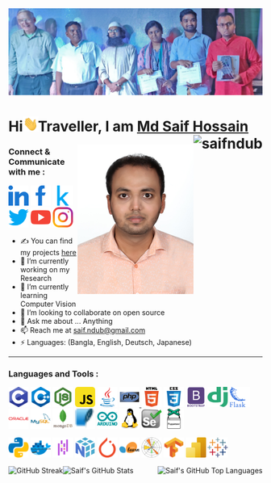 <img src="https://github.com/saifndub/saifndub/blob/master/linkedin_banner.png" />
<h1>Hi<img src="Hi.gif" width="30px" height="30px">Traveller, I am <a href="https://sites.google.com/view/saifndub">Md Saif Hossain</a> <img align="right" src="https://komarev.com/ghpvc/?username=saifndub&label=Profile%20Views&color=brightgreen&style=flat" alt="saifndub" /> </h1>
<img align="right" src="https://github.com/saifndub/saifndub/blob/master/my_image.jpeg" width="230" />
<h3 align="left">Connect & Communicate with me :</h3>

[<img src="https://github.com/saifndub/saifndub/blob/master/icons/linked-in-alt.svg" width="40px" alt="LinkedIn |" />][linkedin]
[<img src="https://github.com/saifndub/saifndub/blob/master/icons/facebook-alt.svg" width="40px" alt=" Facebook |" />][facebook]
[<img src="https://github.com/saifndub/saifndub/blob/master/icons/kaggle.svg" width="40px" alt=" Kaggle |" />][kaggle]
[<img src="https://github.com/saifndub/saifndub/blob/master/icons/twitter.svg" width="40px" alt=" Twitter |" />][twitter]
[<img src="https://github.com/saifndub/saifndub/blob/master/icons/youtube.svg" width="40px" alt=" YouTube |" />][youtube]
[<img src="https://github.com/saifndub/saifndub/blob/master/icons/instagram.svg" width="40px" alt=" Instagram |" />][instagram]

- ✍ You can find my projects [here][portfolio]
- 🔭 I’m currently working on my Research
- 🌱 I’m currently learning Computer Vision
- 👯 I’m looking to collaborate on open source
- 💬 Ask me about ... Anything
- 📫 Reach me at saif.ndub@gmail.com
- ⚡ Languages: (Bangla, English, Deutsch, Japanese)
<hr>
<h3 align="left">Languages and Tools :</h3>
<p>

[<img src="tools/01_c.svg" alt="cprogramming" width="40" height="40"/>][c]
[<img src="tools/02_cpp.svg" alt="cplusplus" width="40" height="40"/>][cpp]
[<img src="tools/02_nodejs.svg" alt="nodejs" width="40" height="40"/>][nodejs]
[<img src="tools/04_javascript.svg" alt="javascript" width="40" height="40"/>][js]
[<img src="tools/05_java.svg" alt="java" width="40" height="40"/>][java]
[<img src="tools/06_php.svg" alt="php" width="40" height="40"/> ][php]
[<img src="tools/07_html5.svg" alt="html5" width="40" height="40"/>][html5]
[<img src="tools/08_css3.svg" alt="css3" width="40" height="40"/>][css3]
[<img src="tools/09_bootstrap.svg" alt="bootstrap" width="40" height="40"/>][bootstrap]
[<img src="tools/10_django.svg" alt="django" width="40" height="40"/>][django]
[<img src="tools/11_flask.svg" alt="flask" width="40" height="40"/>][flask]
[<img src="tools/12_oracle.svg" alt="oracle" width="40" height="40"/>][oracle]
[<img src="tools/13_mysql.svg" alt="mysql" width="40" height="40"/>][mysql]
[<img src="tools/14_mongodb.svg" alt="mongodb" width="40" height="40"/>][mongodb]
[<img src="tools/15_sqlite.svg" alt="sqlite" width="40" height="40"/></a>][sqlite]
[<img src="tools/29_arduino.svg" alt="arduino" width="40" height="40"/>][arduino]
[<img src="tools/28_linux.svg" alt="linux" width="40" height="40"/>][linux]
[<img src="tools/25_selenium.svg" alt="selenium" width="40" height="40"/>][selenium]
[<img src="tools/26_puppeteer.svg" alt="puppeteer" width="40" height="40"/>][puppeteer]

[<img src="tools/03_python.svg" alt="python" width="40" height="40"/>][python]
[<img src="tools/23_docker.svg" alt="docker" width="40" height="40"/>][docker]
[<img src="tools/32_pandas.svg" alt="pandas" width="40" height="40"/>][pandas]
[<img src="tools/32_numpy.svg" alt="numpy" width="40" height="40"/>][numpy]
[<img src="tools/33_pytorch.svg" alt="pytorch" width="40" height="40"/>][pytorch]
[<img src="tools/38_scikit.svg" alt="scikit_learn" width="40" height="40"/>][sklearn]
[<img src="tools/Matplotlib-logo.svg" alt="matplotlib" width="40" height="40"/>][matplotlib]
[<img src="tools/37_tensorflow.svg" alt="tensorflow" width="40" height="40"/>][tensorflow]
[<img src="tools/39_power_BI.svg" alt="power-bi" width="40" height="40"/>][power-bi]
[<img src="tools/40_tableau.svg" alt="tableau" width="40" height="40"/>][tableau]
</p>

<img align="right" alt="Saif's GitHub Top Languages" src="https://github-readme-stats.vercel.app/api/top-langs?username=saifndub&theme=dark&show_icons=true&locale=en" />

<img align="left" alt="GitHub Streak" src="https://github-readme-streak-stats.herokuapp.com?user=saifndub&theme=dark&date_format=M%20j%5B%2C%20Y%5D" />

<img align="left" alt="Saif's GitHub Stats" src="https://github-readme-stats.vercel.app/api?username=saifndub&theme=dark&show_icons=true&count_private=true&hide_border=false" />

[linkedin]: https://linkedin.com/in/saifndub
[facebook]: https://www.facebook.com/microsoftsaif
[kaggle]: https://www.kaggle.com/
[twitter]: https://twitter.com/saifndub
[youtube]: https://www.youtube.com/channel/UCvPA_YUCCTzd5RS6d82u6EQ
[instagram]: https://www.instagram.com/saifndub     
[gmail]: mailto:saif.ndub@gmail.com
[portfolio]: https://www.google.com

[c]: https://www.cprogramming.com/
[cpp]: https://www.w3schools.com/cpp/
[nodejs]: https://nodejs.org
[js]: https://developer.mozilla.org/en-US/docs/Web/JavaScript
[java]: https://www.java.com
[php]: https://www.php.net
[html5]: https://www.w3.org/html/
[css3]: https://www.w3schools.com/css/
[bootstrap]: https://getbootstrap.com
[django]: https://www.geeksforgeeks.org/django-tutorial/
[flask]: https://flask.palletsprojects.com/en/2.3.x/
[oracle]: https://www.oracle.com/
[mysql]: https://www.mysql.com/
[mongodb]: https://www.mongodb.com/
[sqlite]: https://www.sqlite.org/
[arduino]: https://www.arduino.cc/
[linux]: https://www.linux.org/
[selenium]: https://www.selenium.dev/
[puppeteer]: https://pptr.dev/
[azure]: https://azure.microsoft.com/
[aws]: https://aws.amazon.com/

[python]: https://www.python.org
[docker]: https://www.docker.com/
[pandas]: https://pandas.pydata.org/
[numpy]: https://numpy.org/
[pytorch]: https://pytorch.org/
[scipy]: https://scipy.github.io/devdocs/index.html
[seaborn]: https://seaborn.pydata.org/
[matplotlib]: https://matplotlib.org/
[sklearn]: https://scikit-learn.org/stable/
[tensorflow]: https://www.tensorflow.org
[tableau]: https://www.tableau.com/
[power-bi]: https://powerbi.microsoft.com/


<!--https://docs.scipy.org/doc/-->
<!--
[<img src="tools/Animation.gif" alt="azure" width="40" height="40"/>][azure]

![Saif's Github Profile Views](https://komarev.com/ghpvc/?username=saifndub&color=brightgreen&label=Total%20Views&style=flat) 

[![Saif's GitHub stats](https://github-readme-stats.vercel.app/api?username=saifndub&show_icons=true&count_private=true)](https://github.com/anuraghazra/github-readme-stats)

[![Top Langs](https://github-readme-stats.vercel.app/api/top-langs/?username=anuraghazra&show_icons=true&layout=compact)](https://github.com/anuraghazra/github-readme-stats)
-->

<!--
[<img src="linkedin.png" width="40px" />][linkedin]
[<img align="left" alt="holisitc_developer | LinkedIn" width="40px" src="linkedin.png" />][linkedin]

[linkedin]: https://linkedin.com/in/saifndub
-->

